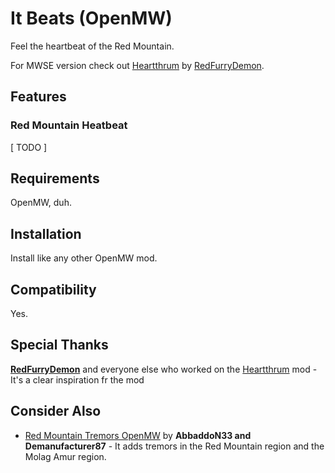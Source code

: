 # It Beats (OpenMW)

Feel the heartbeat of the Red Mountain.

For MWSE version check out [Heartthrum](https://www.nexusmods.com/morrowind/mods/47178) by [RedFurryDemon](https://next.nexusmods.com/profile/RedFurryDemon/mods?gameId=100).

## Features

### Red Mountain Heatbeat

[ TODO ]

## Requirements

OpenMW, duh.

## Installation

Install like any other OpenMW mod.

## Compatibility

Yes.

## Special Thanks

**[RedFurryDemon](https://next.nexusmods.com/profile/RedFurryDemon/mods?gameId=100)** and everyone else who worked on the [Heartthrum](https://www.nexusmods.com/morrowind/mods/47178) mod - It's a clear inspiration fr the mod

## Consider Also

- [Red Mountain Tremors OpenMW](https://www.nexusmods.com/morrowind/mods/53637) by **AbbaddoN33 and Demanufacturer87** - It adds tremors in the Red Mountain region and the Molag Amur region.
